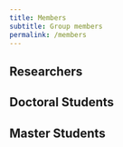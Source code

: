 ```yaml
---
title: Members
subtitle: Group members
permalink: /members
---
```


## Researchers

## Doctoral Students

## Master Students
